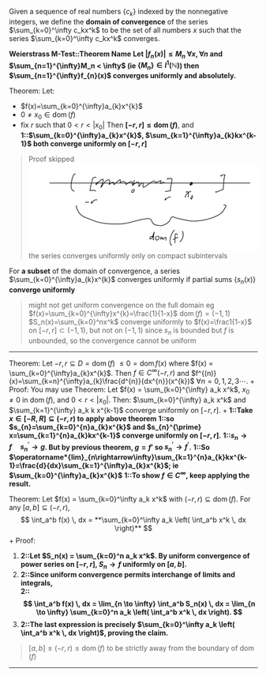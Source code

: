 Given a sequence of real numbers $\{c_{k}\}$ indexed by the nonnegative integers, we define the **domain of convergence** of the series $\sum_{k=0}^\infty c_kx^k$ to be the set of all numbers $x$ such that the series $\sum_{k=0}^\infty c_kx^k$ converges. 

**Weierstrass M-Test::Theorem Name**
**Let $|f_{n}(x)|\leq M_{n}$ $\forall x, \forall n$ and $\sum_{n=1}^{\infty}M_n < \infty$ (ie $\{M_n\}\in l^{1}(\mathbb{N})$) then $\sum_{n=1}^{\infty}f_{n}(x)$ converges uniformly and absolutely.** 

Theorem:
Let:
- $f(x)=\sum_{k=0}^{\infty}a_{k}x^{k}$
- $0\neq x_0\in \operatorname{dom}(f)$
- fix $r$ such that $0<r<|x_0|$
Then **$[-r,r]\leq \operatorname{dom}(f)$**, and **1::$\sum_{k=0}^{\infty}a_{k}x^{k}$, $\sum_{k=1}^{\infty}a_{k}kx^{k-1}$ both converge uniformly on $[-r, r]$**
> Proof skipped
> ![|300](z_attachments/Pasted%20image%2020250507130347.png)
> the series converges uniformly only on compact subintervals

For **a subset** of the domain of convergence, a series $\sum_{k=0}^{\infty}a_{k}x^{k}$ converges uniformly if partial sums $\{s_n(x)\}$ **converge uniformly**
> might not get uniform convergence on the full domain
> eg $f(x)=\sum_{k=0}^{\infty}x^{k}=\frac{1}{1-x}$ $\operatorname{dom}(f)=(-1,1)$
> $S_n(x)=\sum_{k=0}^nx^k$ converge uniformly to $f(x)=\frac1{1-x}$ on $[-r, r]\subset (-1, 1)$, but not on $(-1, 1)$ since $s_n$ is bounded but $f$ is unbounded, so the convergence cannot be uniform
***

Theorem:
Let $-r,r \subseteq D = \operatorname{dom}(f)$ $\leq0=\operatorname{dom}f(x)$  where $f(x) = \sum_{k=0}^{\infty}a_{k}x^{k}$. Then $f \in C^\infty (-r, r)$ and $f^{(n)}(x)=\sum_{k=n}^{\infty}a_{k}\frac{d^{n}}{dx^{n}}(x^{k})$ $\forall n = 0, 1, 2, 3 \cdots$.
+
Proof:
You may use Theorem:
Let $f(x) = \sum_{k=0}^{\infty} a_k x^k$, $x_0 \neq 0$ in $\operatorname{dom}(f)$, and $0 < r < |x_0|$. Then:  $\sum_{k=0}^{\infty} a_k x^k$ and $\sum_{k=1}^{\infty} a_k k x^{k-1}$ converge uniformly on $[-r, r]$.
+
**1::Take $x \in [-R, R] \subseteq (-r, r)$ to apply above theorem**
**1::so $s_{n}=\sum_{k=0}^{n}a_{k}x^{k}$ and $s_{n}^{\prime} x=\sum_{k=1}^{n}a_{k}kx^{k-1}$ converge uniformly on $[-r, r]$.** 
**1::$s_{n}\rightarrow f\quad s_{n}^{\prime}\rightarrow g$. But by previous theorem, $g = f'$ so $s_n^\prime \to f^\prime$.**
**1::So $\operatorname*{lim}_{n\rightarrow\infty}\sum_{k=1}^{n}a_{k}kx^{k-1}=\frac{d}{dx}\sum_{k=1}^{\infty}a_{k}x^{k}$; ie $\sum_{k=0}^{\infty}a_{k}x^{k}$**
**1::To show $f \in C^\infty$, keep applying the result.**

Theorem:
Let $f(x) = \sum_{k=0}^\infty a_k x^k$ with $(-r, r) \subseteq \operatorname{dom}(f)$. For any $[a, b] \subseteq (-r, r)$,  
$$
\int_a^b f(x) \, dx = **\sum_{k=0}^\infty a_k \left( \int_a^b x^k \, dx \right)**
$$
+
Proof:
1. **2::Let $S_n(x) = \sum_{k=0}^n a_k x^k$. By uniform convergence of power series on $[-r, r]$, $S_n \to f$ uniformly on $[a, b]$.**  
2. **2::Since uniform convergence permits interchange of limits and integrals,**  
**2::$$ \int_a^b f(x) \, dx = \lim_{n \to \infty} \int_a^b S_n(x) \, dx = \lim_{n \to \infty} \sum_{k=0}^n a_k \left( \int_a^b x^k \, dx \right). $$**  
3. **2::The last expression is precisely $\sum_{k=0}^\infty a_k \left( \int_a^b x^k \, dx \right)$, proving the claim.**  
> $[a,b]\leq(-r,r)\leq\operatorname{dom}(f)$ to be strictly away from the boundary of $\operatorname{dom}(f)$

***
